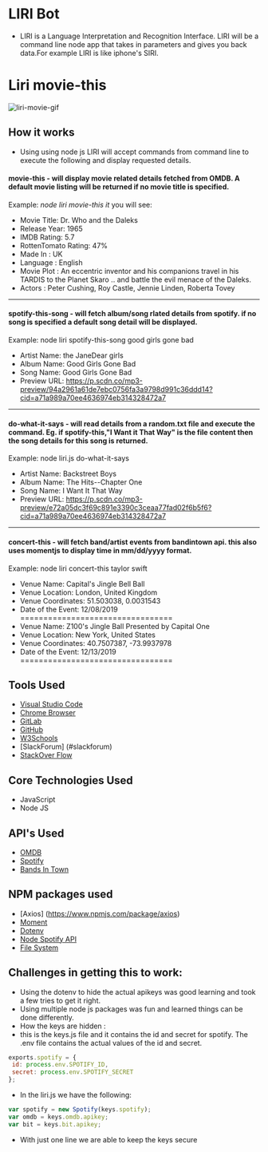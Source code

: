 # LIRI Bot
- LIRI is a Language Interpretation and Recognition Interface. LIRI will be a command line node app that takes in parameters and gives you back data.For example LIRI is like iphone's SIRI.

# Liri movie-this
![liri-movie-gif](/liri-movie.gif)

## How it works
  - Using using node js LIRI will accept commands from command line to execute the following and display requested details.
  #### movie-this - will display movie related details fetched from OMDB. A default movie listing will be returned if no movie title is specified. 
  Example: _node liri movie-this it_  you will see:
  - Movie Title: Dr. Who and the Daleks
  - Release Year: 1965
  - IMDB Rating: 5.7
  - RottenTomato Rating: 47%
  - Made In : UK
  - Language : English
  - Movie Plot : An eccentric inventor and his companions travel in his TARDIS to the Planet Skaro .. and battle the evil    menace of the Daleks.
  - Actors : Peter Cushing, Roy Castle, Jennie Linden, Roberta Tovey
____________________________________________
  #### spotify-this-song - will fetch album/song rlated details from spotify. if no song is specified a default song detail will be displayed.
  Example: node liri spotify-this-song good girls gone bad
  - Artist Name:  the JaneDear girls
  - Album Name:  Good Girls Gone Bad
  - Song Name:  Good Girls Gone Bad
  - Preview URL:  https://p.scdn.co/mp3-preview/94a2961a61de7ebc0756fa3a9798d991c36ddd14?cid=a71a989a70ee4636974eb314328472a7

  ____________________________________________________________________
  #### do-what-it-says - will read details from a random.txt file and execute the command. Eg. if spotify-this,"I Want it That Way" is the file content then the song details for this song is returned.
  Example: node liri.js do-what-it-says
  - Artist Name:  Backstreet Boys
  - Album Name:  The Hits--Chapter One
  - Song Name:  I Want It That Way
  - Preview URL:  https://p.scdn.co/mp3-preview/e72a05dc3f69c891e3390c3ceaa77fad02f6b5f6?cid=a71a989a70ee4636974eb314328472a7

  ____________________________________________

  #### concert-this - will fetch band/artist events from bandintown api. this also uses momentjs to display time in mm/dd/yyyy format.
  Example: node liri concert-this taylor swift
  - Venue Name: Capital's Jingle Bell Ball
  - Venue Location: London, United Kingdom
  - Venue Coordinates: 51.503038, 0.0031543
  - Date of the Event: 12/08/2019
=================================
 - Venue Name: Z100's Jingle Ball Presented by Capital One
 - Venue Location: New York, United States
 - Venue Coordinates: 40.7507387, -73.9937978
 - Date of the Event: 12/13/2019
================================= 

## Tools Used

- [Visual Studio Code](#vscode)
- [Chrome Browser](#chrome)
- [GitLab](https://ucb.bootcampcontent.com/)
- [GitHub](https://github.com/)
- [W3Schools](https://www.w3schools.com/default.asp)
- [SlackForum] (#slackforum)
- [StackOver Flow](https://stackoverflow.com/)

## Core Technologies Used
- JavaScript
- Node JS

## API's  Used
 - [OMDB](http://www.omdbapi.com)
 - [Spotify](https://developer.spotify.com/)
 - [Bands In Town](http://www.artists.bandsintown.com/bandsintown-api)
 
## NPM packages used
- [Axios] (https://www.npmjs.com/package/axios)
- [Moment](https://www.npmjs.com/package/moment)
- [Dotenv](https://www.npmjs.com/package/dotenv)
- [Node Spotify API](https://www.npmjs.com/package/node-spotify-api)
- [File System](https://nodejs.org/api/fs.html)

## Challenges in getting this to work:
 - Using the dotenv to hide the actual apikeys was good learning and took a few tries to get it right. 
 - Using multiple node js packages was fun and learned things can be done differently.
 - How the keys are hidden :
 - this is the keys.js file and it contains the id and secret for spotify. The .env file contains the actual values of the id and secret.
 ```javascript
 exports.spotify = {
  id: process.env.SPOTIFY_ID,
  secret: process.env.SPOTIFY_SECRET
};
```
- In the liri.js we have the following:
```javascript
var spotify = new Spotify(keys.spotify);  
var omdb = keys.omdb.apikey;
var bit = keys.bit.apikey;
```
- With just one line we are able to keep the keys secure



